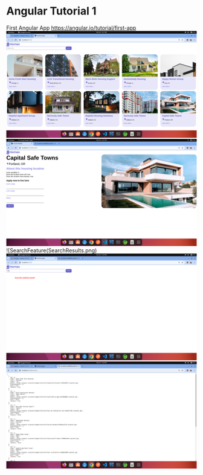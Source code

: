 # Angular Tutorial 1
  First Angular App
  <a href="https://angular.io/tutorial/first-app">https://angular.io/tutorial/first-app</a>
![Homepage](Homepage.png)
![IndividualHomeDetails](HomeDetails.png)
![SearchFeature(SearchResults.png)
![SearchResultNotFound](Notfound.png)
![JsonServer](JsonServer.png)
